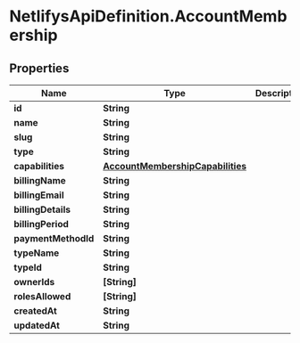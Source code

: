 # NetlifysApiDefinition.AccountMembership

## Properties
Name | Type | Description | Notes
------------ | ------------- | ------------- | -------------
**id** | **String** |  | [optional] 
**name** | **String** |  | [optional] 
**slug** | **String** |  | [optional] 
**type** | **String** |  | [optional] 
**capabilities** | [**AccountMembershipCapabilities**](AccountMembershipCapabilities.md) |  | [optional] 
**billingName** | **String** |  | [optional] 
**billingEmail** | **String** |  | [optional] 
**billingDetails** | **String** |  | [optional] 
**billingPeriod** | **String** |  | [optional] 
**paymentMethodId** | **String** |  | [optional] 
**typeName** | **String** |  | [optional] 
**typeId** | **String** |  | [optional] 
**ownerIds** | **[String]** |  | [optional] 
**rolesAllowed** | **[String]** |  | [optional] 
**createdAt** | **String** |  | [optional] 
**updatedAt** | **String** |  | [optional] 


